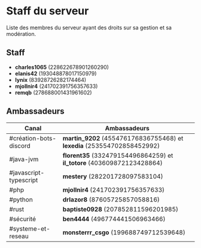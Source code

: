 # Staff du serveur

Liste des membres du serveur ayant des droits sur sa gestion et sa modération.

## Staff

- **charles1065** (228622678901260290)
- **elanis42** (193048878017150979)
- **lynix** (83928726282174464)
- **mjollnir4** (241702391756357633)
- **remqb** (278688001431961602)

## Ambassadeurs

| Canal                  | Ambassadeurs                                                                     |
| ---------------------- | -------------------------------------------------------------------------------- |
| #création-bots-discord | **martin_9202** (455476176836755468) et **lexedia** (253554702858452992)       |
| #java-jvm              | **florent35** (332479154496864259) et **il_totore** (403609872123428864) |
| #javascript-typescript | **mestery** (282201728097583104)                                            |
| #php                   | **mjollnir4** (241702391756357633)                                           |
| #python                | **drlazor8** (87605725857058816)                                            |
| #rust                  | **baptiste0928** (207852811596201985)                                       |
| #sécurité              | **ben4444** (496774441506963466)                                            |
| #systeme-et-reseau     | **monsterrr_csgo** (199688749712539648)                                         |
